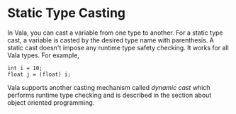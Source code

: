 # Static Type Casting
In Vala, you can cast a variable from one type to another. For a static type cast, a variable is casted by the desired type name with parenthesis. A static cast doesn't impose any runtime type safety checking. It works for all Vala types. For example, 

```vala
int i = 10;
float j = (float) i;
```

Vala supports another casting mechanism called *dynamic cast* which performs runtime type checking and is described in the section about object oriented programming. 

